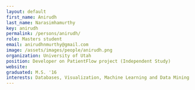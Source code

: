 ```yaml
---
layout: default
first_name: Anirudh
last_name: Narasimhamurthy
key: anirudh
permalink: /persons/anirudh/
role: Masters student
email: anirudhnmurthy@gmail.com
image: /assets/images/people/anirudh.png
organization: University of Utah
position: Developer on PatientFlow project (Independent Study) 
website: 
graduated: M.S. '16
interests: Databases, Visualization, Machine Learning and Data Mining
---
```

